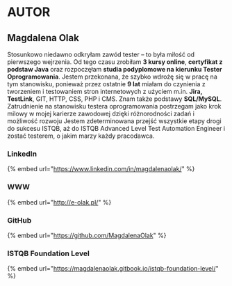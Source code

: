 # AUTOR

## Magdalena Olak

  
Stosunkowo niedawno odkryłam zawód tester – to była miłość od pierwszego wejrzenia. Od tego czasu zrobiłam **3 kursy online**, **certyfikat z podstaw Java** oraz rozpoczęłam **studia podyplomowe na kierunku Tester Oprogramowania**. Jestem przekonana, że szybko wdrożę się w pracę na tym stanowisku, ponieważ przez ostatnie **9 lat** miałam do czynienia z tworzeniem i testowaniem stron internetowych z użyciem m.in. **Jira, TestLink**, GIT, HTTP, CSS, PHP i CMS. Znam także podstawy **SQL/MySQL**. Zatrudnienie na stanowisku testera oprogramowania postrzegam jako krok milowy w mojej karierze zawodowej dzięki różnorodności zadań i możliwość rozwoju Jestem zdeterminowana przejść wszystkie etapy drogi do sukcesu ISTQB, aż do ISTQB Advanced Level Test Automation Engineer i zostać testerem, o jakim marzy każdy pracodawca.

### LinkedIn

{% embed url="https://www.linkedin.com/in/magdalenaolak/" %}

### WWW

{% embed url="http://e-olak.pl/" %}

### GitHub

{% embed url="https://github.com/MagdalenaOlak" %}

### ISTQB Foundation Level

{% embed url="https://magdalenaolak.gitbook.io/istqb-foundation-level/" %}



